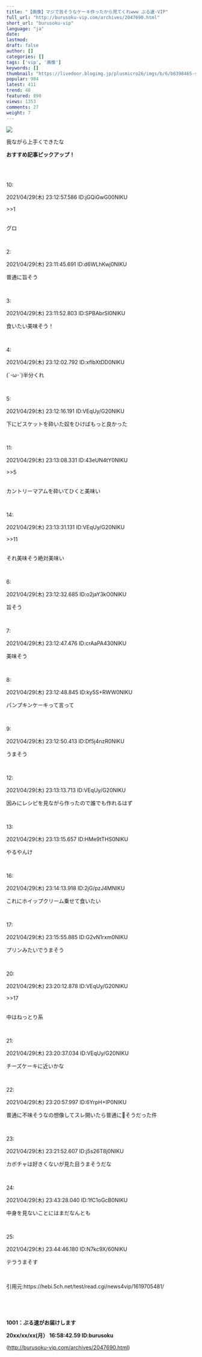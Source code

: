 ```yaml
---
title: "【画像】マジで旨そうなケーキ作ったから見てくれwww ぶる速-VIP"
full_url: "http://burusoku-vip.com/archives/2047690.html"
short_url: "burusoku-vip"
language: "ja"
date: 
lastmod: 
draft: false
author: []
categories: []
tags: ['vip', '画像']
keywords: []
thumbnail: "https://livedoor.blogimg.jp/plusmicro26/imgs/b/6/b6398465-s.png"
popular: 984
latest: 411
trend: 48
featured: 890
views: 1353
comments: 27
weight: 7
---
```


![](https://livedoor.blogimg.jp/plusmicro26/imgs/b/6/b6398465-s.png)

<div><p>我ながら上手くできたな</p><p><b>おすすめ記事ピックアップ！</b></p> <p class='g-ad1'> </p> <p class='g-ad2'> </p> <p></p><br> <br><p>10: <p> 2021/04/29(木) 23:12:57.586 ID:jGQiGwG00NIKU</p></p><p> <p class='anchor'>>>1</p> <br> グロ </p><br> <p>2: <p> 2021/04/29(木) 23:11:45.691 ID:d6WLhKwj0NIKU</p></p><p> 普通に旨そう </p><br> <p>3: <p> 2021/04/29(木) 23:11:52.803 ID:SPBAbrSI0NIKU</p></p><p> 食いたい美味そう！ </p><br> <p>4: <p> 2021/04/29(木) 23:12:02.792 ID:xflbXtDD0NIKU</p></p><p> (´･ω･`)半分くれ </p><br> <p>5: <p> 2021/04/29(木) 23:12:16.191 ID:VEqUy/G20NIKU</p></p><p> 下にビスケットを砕いた奴をひけばもっと良かった </p><br> <p>11: <p> 2021/04/29(木) 23:13:08.331 ID:43eUN4tY0NIKU</p></p><p> <p class='anchor'>>>5</p> <br> カントリーマアムを砕いてひくと美味い </p><br> <p>14: <p> 2021/04/29(木) 23:13:31.131 ID:VEqUy/G20NIKU</p></p><p> <p class='anchor'>>>11</p> <br> それ美味そう絶対美味い </p><br> <p>6: <p> 2021/04/29(木) 23:12:32.685 ID:o2jaY3kO0NIKU</p></p><p> 旨そう </p><br> <p>7: <p> 2021/04/29(木) 23:12:47.476 ID:crAaPA430NIKU</p></p><p> 美味そう </p><br> <p>8: <p> 2021/04/29(木) 23:12:48.845 ID:ky5S+RWW0NIKU</p></p><p> パンプキンケーキって言って </p><br> <p>9: <p> 2021/04/29(木) 23:12:50.413 ID:Df5j4nzR0NIKU</p></p><p> うまそう </p><br> <p>12: <p> 2021/04/29(木) 23:13:13.713 ID:VEqUy/G20NIKU</p></p><p> 因みにレシピを見ながら作ったので誰でも作れるはず </p><br> <p>13: <p> 2021/04/29(木) 23:13:15.657 ID:HMe9tTHS0NIKU</p></p><p> やるやんけ </p><br> <p>16: <p> 2021/04/29(木) 23:14:13.918 ID:2jG/pzJ4MNIKU</p></p><p> これにホイップクリーム乗せて食いたい </p><br> <p>17: <p> 2021/04/29(木) 23:15:55.885 ID:G2vN1rxm0NIKU</p></p><p> プリンみたいでうまそう </p><br> <p>20: <p> 2021/04/29(木) 23:20:12.878 ID:VEqUy/G20NIKU</p></p><p> <p class='anchor'>>>17</p> <br> 中はねっとり系 </p><br> <p>21: <p> 2021/04/29(木) 23:20:37.034 ID:VEqUy/G20NIKU</p></p><p> チーズケーキに近いかな </p><br> <p>22: <p> 2021/04/29(木) 23:20:57.997 ID:6YrpH+IP0NIKU</p></p><p> 普通に不味そうなの想像してスレ開いたら普通に🐴そうだった件 </p><br> <p>23: <p> 2021/04/29(木) 23:21:52.607 ID:j5s26T8j0NIKU</p></p><p> カボチャは好きくないが見た目うまそうだな </p><br> <p>24: <p> 2021/04/29(木) 23:43:28.040 ID:1fC1oGcB0NIKU</p></p><p> 中身を見ないことにはまだなんとも </p><br> <p>25: <p> 2021/04/29(木) 23:44:46.180 ID:N7kc9X/60NIKU</p></p><p> テラうまそす </p><br> <p>引用元:https://hebi.5ch.net/test/read.cgi/news4vip/1619705481/</p> <br> <p id='csw_block'></p> <p id='divSP1'> </p> <br><p><b>1001：ぶる速がお届けします <p> 20xx/xx/xx(月） 16:58:42.59 ID:burusoku</p></b></p> <p class='g-ad1'> </p> <p class='g-ad2'> </p> <p id='divSP'> </p> </div>

(http://burusoku-vip.com/archives/2047690.html)
